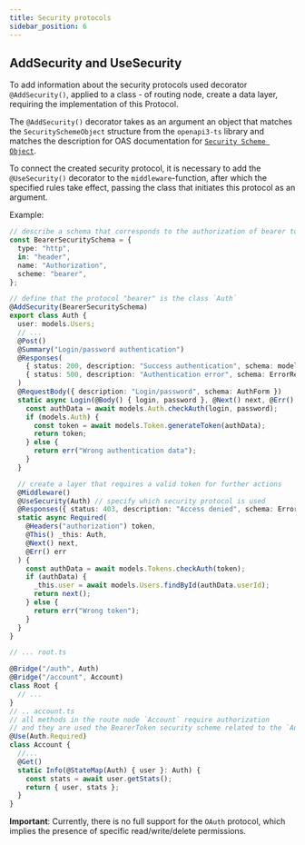 ```yaml
---
title: Security protocols
sidebar_position: 6
---
```


## AddSecurity and UseSecurity

To add information about the security protocols used decorator `@AddSecurity()`, applied
to a class - of routing node, create a data layer, requiring the implementation of this Protocol.

The `@AddSecurity()` decorator takes as an argument an object that matches the `SecuritySchemeObject`
structure from the `openapi3-ts` library and matches the description for OAS documentation for
[`Security Scheme Object`](https://swagger.io/specification/#security-scheme-object).

To connect the created security protocol, it is necessary to add the `@UseSecurity()` decorator
to the `middleware`-function, after which the specified rules take effect, passing the class that
initiates this protocol as an argument.

Example:

```ts
// describe a schema that corresponds to the authorization of bearer token
const BearerSecuritySchema = {
  type: "http",
  in: "header",
  name: "Authorization",
  scheme: "bearer",
};

// define that the protocol "bearer" is the class `Auth`
@AddSecurity(BearerSecuritySchema)
export class Auth {
  user: models.Users;
  // ...
  @Post()
  @Summary("Login/password authentication")
  @Responses(
    { status: 200, description: "Success authentication", schema: models.Token },
    { status: 500, description: "Authentication error", schema: ErrorResponse }
  )
  @RequestBody({ description: "Login/password", schema: AuthForm })
  static async Login(@Body() { login, password }, @Next() next, @Err() err) {
    const authData = await models.Auth.checkAuth(login, password);
    if (models.Auth) {
      const token = await models.Token.generateToken(authData);
      return token;
    } else {
      return err("Wrong authentication data");
    }
  }

  // create a layer that requires a valid token for further actions
  @Middleware()
  @UseSecurity(Auth) // specify which security protocol is used
  @Responses({ status: 403, description: "Access denied", schema: ErrorResponse })
  static async Required(
    @Headers("authorization") token,
    @This() _this: Auth,
    @Next() next,
    @Err() err
  ) {
    const authData = await models.Tokens.checkAuth(token);
    if (authData) {
      _this.user = await models.Users.findById(authData.userId);
      return next();
    } else {
      return err("Wrong token");
    }
  }
}

// ... root.ts

@Bridge("/auth", Auth)
@Bridge("/account", Account)
class Root {
  // ...
}
// .. account.ts
// all methods in the route node `Account` require authorization
// and they are used the BearerToken security scheme related to the `Auth` class
@Use(Auth.Required)
class Account {
  //...
  @Get()
  static Info(@StateMap(Auth) { user }: Auth) {
    const stats = await user.getStats();
    return { user, stats };
  }
}
```

**Important**: Currently, there is no full support for the `OAuth` protocol, which implies
the presence of specific read/write/delete permissions.
